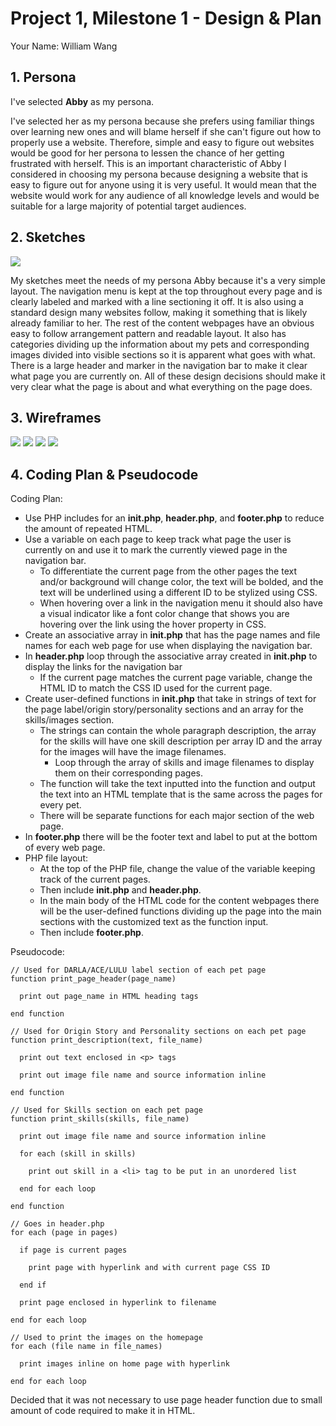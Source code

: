 # Project 1, Milestone 1 - Design & Plan

Your Name: William Wang

## 1. Persona

I've selected **Abby** as my persona.

I've selected her as my persona because she prefers using familiar things over
learning new ones and will blame herself if she can't figure out how to properly
use a website. Therefore, simple and easy to figure out websites would be good for
her persona to lessen the chance of her getting frustrated with herself. This is
an important characteristic of Abby I considered in choosing my persona because
designing a website that is easy to figure out for anyone using it is very useful.
It would mean that the website would work for any audience of all knowledge levels
and would be suitable for a large majority of potential target audiences.

## 2. Sketches

![](sketches.png)

My sketches meet the needs of my persona Abby because it's a very simple layout.
The navigation menu is kept at the top throughout every page and is clearly labeled
and marked with a line sectioning it off. It is also using a standard design many
websites follow, making it something that is likely already familiar to her.
The rest of the content webpages have an obvious easy to follow arrangement
pattern and readable layout. It also has categories dividing up the information
about my pets and corresponding images divided into visible sections so it is
apparent what goes with what. There is a large header and marker in the navigation
bar to make it clear what page you are currently on. All of these design decisions
should make it very clear what the page is about and what everything on the page does.

## 3. Wireframes

![](wireframehome.png)
![](wireframedarla.png)
![](wireframeace.png)
![](wireframelulu.png)

## 4. Coding Plan & Pseudocode

Coding Plan:

* Use PHP includes for an **init.php**, **header.php**, and **footer.php** to
  reduce the amount of repeated HTML.
* Use a variable on each page to keep track what page the user is currently on
and use it to mark the currently viewed page in the navigation bar.
  * To differentiate the current page from the other pages the text and/or background
    will change color, the text will be bolded, and the text will be underlined
    using a different ID to be stylized using CSS.
  * When hovering over a link in the navigation menu it should also have a visual
    indicator like a font color change that shows you are hovering over the link
    using the hover property in CSS.
* Create an associative array in **init.php** that has the page names and file names
  for each web page for use when displaying the navigation bar.
* In **header.php** loop through the associative array created in **init.php**
  to display the links for the navigation bar
  * If the current page matches the current page variable, change the HTML ID to
    match the CSS ID used for the current page.
* Create user-defined functions in **init.php** that take in strings of text for
  the page label/origin story/personality sections and an array for the skills/images
  section.
  * The strings can contain the whole paragraph description, the array for the
    skills will have one skill description per array ID and the array for the
    images will have the image filenames.
      * Loop through the array of skills and image filenames to display them on
        their corresponding pages.
  * The function will take the text inputted into the function and output the text
    into an HTML template that is the same across the pages for every pet.
  * There will be separate functions for each major section of the web page.
* In **footer.php** there will be the footer text and label to put at the bottom
  of every web page.
* PHP file layout:
  * At the top of the PHP file, change the value of the variable keeping track of
    the current pages.
  * Then include **init.php** and **header.php**.
  * In the main body of the HTML code for the content webpages there will be the
    user-defined functions dividing up the page into the main sections with the
    customized text as the function input.
  * Then include **footer.php**.

Pseudocode:

```
// Used for DARLA/ACE/LULU label section of each pet page
function print_page_header(page_name)

  print out page_name in HTML heading tags

end function
```
```
// Used for Origin Story and Personality sections on each pet page
function print_description(text, file_name)

  print out text enclosed in <p> tags

  print out image file name and source information inline

end function
```
```
// Used for Skills section on each pet page
function print_skills(skills, file_name)

  print out image file name and source information inline

  for each (skill in skills)

    print out skill in a <li> tag to be put in an unordered list

  end for each loop

end function
```
```
// Goes in header.php
for each (page in pages)

  if page is current pages

    print page with hyperlink and with current page CSS ID

  end if

  print page enclosed in hyperlink to filename

end for each loop
```
```
// Used to print the images on the homepage
for each (file name in file_names)

  print images inline on home page with hyperlink

end for each loop
```

Decided that it was not necessary to use page header function due to small amount
of code required to make it in HTML.
